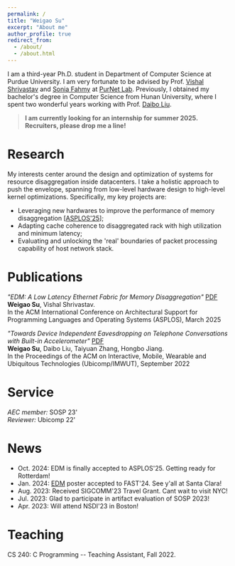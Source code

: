 ```yaml
---
permalink: /
title: "Weigao Su"
excerpt: "About me"
author_profile: true
redirect_from: 
  - /about/
  - /about.html
---
```


I am a third-year Ph.D. student in Department of Computer Science at Purdue University. I am very fortunate to be advised by Prof. [Vishal Shrivastav](https://web.ics.purdue.edu/~vshriva/) and [Sonia Fahmy](https://www.cs.purdue.edu/homes/fahmy/) at [PurNet Lab](https://gitlab.com/purnet-lab/purnet-lab.gitlab.io/-/wikis/home).
Previously, I obtained my bachelor's degree in Computer Science from Hunan University, where I spent two wonderful years working with Prof. [Daibo Liu](https://sites.google.com/site/dbliuuestc/). 

> **I am currently looking for an internship for summer 2025. Recruiters, please drop me a line!**
    
<!-- This is my [CV](https://github.com/wegul/wegul/raw/main/files/weigaosu_CV.pdf). -->

<!-- *I will join Purdue University in 2022Fall for Ph.D. study. Boiler Up!!!* -->




Research
======
My interests center around the design and optimization of systems for resource disaggregation inside datacenters. I take a holistic approach to push the envelope, spanning from low-level hardware design to high-level kernel optimizations. Specifically, my key projects are:
- Leveraging new hardwares to improve the performance of memory disaggregation [[ASPLOS'25](https://wegul.github.io)];   
- Adapting cache coherence to disaggregated rack with high utilization and minimum latency;    
- Evaluating and unlocking the 'real' boundaries of packet processing capability of host network stack.   


<!-- I also have keen appetite for many other areas. Check my [personal insights](https://wegul.github.io/wegul/year-archive/) of some recent works and feel free to leave a message, I would be more than happy to share my thoughts. -->

Publications
======
*"EDM: A Low Latency Ethernet Fabric for Memory Disaggregation"* [PDF](https://wegul.github.io)   
**Weigao Su**, Vishal Shrivastav.  
In the ACM International Conference on Architectural Support for Programming Languages and Operating Systems (ASPLOS), March 2025

*"Towards Device Independent Eavesdropping on Telephone Conversations with Built-in Accelerometer"*  [PDF](https://dl.acm.org/doi/abs/10.1145/3494969)  
**Weigao Su**, Daibo Liu, Taiyuan Zhang, Hongbo Jiang.  
In the Proceedings of the ACM on Interactive, Mobile, Wearable and Ubiquitous Technologies (Ubicomp/IMWUT), September 2022

<!-- Current Project
======  
*Optimizing Video Streaming for High-speed Rails*  
- Modeled TCP measurements in high speed rails to disclose the root cause of network degradation.
- Researched LTE behavior with worsened channel quality.
- Revisited current ABR strategies to show the underlying  deficiency.
- Designed a crowdsourcing-based video delivery framework to ensure QoE for passengers on HSR. -->

Service
=======
*AEC member:* SOSP 23'  
*Reviewer:* Ubicomp 22'  



News  
======
* Oct. 2024: EDM is finally accepted to ASPLOS'25. Getting ready for Rotterdam!  
* Jan. 2024: [EDM](https://wegul.github.io/files/EDM_WIP_FAST_24.pdf) poster accepted to FAST'24. See y'all at Santa Clara!
* Aug. 2023: Received SIGCOMM'23 Travel Grant. Cant wait to visit NYC!
* Jul. 2023: Glad to participate in artifact evaluation of SOSP 2023!
* Apr. 2023: Will attend NSDI'23 in Boston!

  
<!--* Mar. 2022: I will join PurdueCS as a Ph.D. student!-->
<!--* Oct. 2021: One paper accepted to Ubicomp 2021!   -->

Teaching
=========
CS 240: C Programming -- Teaching Assistant, Fall 2022.

<!-- CS 536: Data Communication And Computer Networkss -- Teaching Assistant, Spring 2023 (Pending). -->


